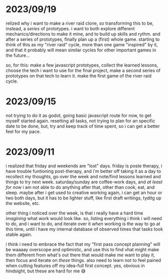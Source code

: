 # 2023/09/19

relized why i want to make a river raid clone, so transforming this to be, instead, a *series* of prototypes.
i want to both explore different mechanics/directions to make it mine, and to build up skills and rythm.
and after a series of prototypes, finally plan up a (first) whole game.
starting to think of this as my "river raid" cycle, more than one game "inspired" by it, and that it probably will mean similar cycles for other important games in the future...

so, for this: 
make a few javascript prototypes,
collect the learned lessons, 
choose the tech i want to use for the final project, 
make a second series of prototypes on that tech to learn it.
make the first game of the river raid cycle.

# 2023/09/15

not trying to do it as godot, going basic javascript route for now, to get myself started again.
resetting all tasks, not trying to plan for an specific date to be done, but, try and keep track of time spent, so i can get a better feel for my pace.

# 2023/09/11

i realized that friday and weekends are "lost" days.
friday is poste therapy, i have trouble funtioning post-therapy, and i'm better off taking it as a day to recollect my thoughts, go over the week and note/find lessons learned and things to try next week.
saturday/sunday are coffee-work days, and *at least for now* i am not able to do anything after that, other than cook, eat, and sleep.
maybe after i get used to creative working again, i can get an hour or two both days, but it has to be lighter stuff, like first draft writings, tyditg up the website, etc.

other thing i noticed over the week, is that i really have a hard time *imagining* what work would look like.
so, listing everything i think i will need to do, and i want to do, and iterate over it *when* working is the way to go at this time, until i have my internal database of observed times that tasks took stable again.

i think i need to embrace the fact that my "first pass concept planning" will be waaaay overscope and optimistic, and use this to find vhat might make them different from what's out there that would make *me* want to play it, then focus and iterate on *these* things.
also need to learn not to feel pained when cutting features off my idea-full first concept.
yes, obvious in hindsight, but these are hard for me 😅
